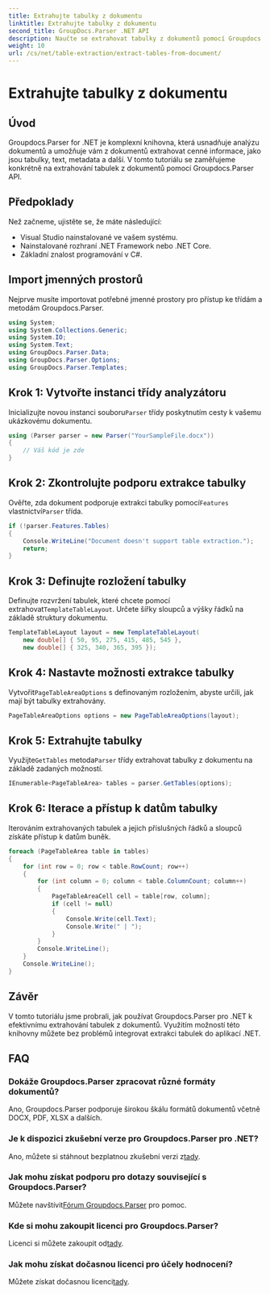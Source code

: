 ```yaml
---
title: Extrahujte tabulky z dokumentu
linktitle: Extrahujte tabulky z dokumentu
second_title: GroupDocs.Parser .NET API
description: Naučte se extrahovat tabulky z dokumentů pomocí Groupdocs.Parser for .NET. Postupujte podle podrobného průvodce integrací této funkce.
weight: 10
url: /cs/net/table-extraction/extract-tables-from-document/
---
```


# Extrahujte tabulky z dokumentu

## Úvod
Groupdocs.Parser for .NET je komplexní knihovna, která usnadňuje analýzu dokumentů a umožňuje vám z dokumentů extrahovat cenné informace, jako jsou tabulky, text, metadata a další. V tomto tutoriálu se zaměřujeme konkrétně na extrahování tabulek z dokumentů pomocí Groupdocs.Parser API.
## Předpoklady
Než začneme, ujistěte se, že máte následující:
- Visual Studio nainstalované ve vašem systému.
- Nainstalované rozhraní .NET Framework nebo .NET Core.
- Základní znalost programování v C#.

## Import jmenných prostorů
Nejprve musíte importovat potřebné jmenné prostory pro přístup ke třídám a metodám Groupdocs.Parser.
```csharp
using System;
using System.Collections.Generic;
using System.IO;
using System.Text;
using GroupDocs.Parser.Data;
using GroupDocs.Parser.Options;
using GroupDocs.Parser.Templates;
```
## Krok 1: Vytvořte instanci třídy analyzátoru
 Inicializujte novou instanci souboru`Parser` třídy poskytnutím cesty k vašemu ukázkovému dokumentu.
```csharp
using (Parser parser = new Parser("YourSampleFile.docx"))
{
    // Váš kód je zde
}
```
## Krok 2: Zkontrolujte podporu extrakce tabulky
 Ověřte, zda dokument podporuje extrakci tabulky pomocí`Features` vlastnictví`Parser` třída.
```csharp
if (!parser.Features.Tables)
{
    Console.WriteLine("Document doesn't support table extraction.");
    return;
}
```
## Krok 3: Definujte rozložení tabulky
Definujte rozvržení tabulek, které chcete pomocí extrahovat`TemplateTableLayout`. Určete šířky sloupců a výšky řádků na základě struktury dokumentu.
```csharp
TemplateTableLayout layout = new TemplateTableLayout(
    new double[] { 50, 95, 275, 415, 485, 545 },
    new double[] { 325, 340, 365, 395 });
```
## Krok 4: Nastavte možnosti extrakce tabulky
 Vytvořit`PageTableAreaOptions` s definovaným rozložením, abyste určili, jak mají být tabulky extrahovány.
```csharp
PageTableAreaOptions options = new PageTableAreaOptions(layout);
```
## Krok 5: Extrahujte tabulky
 Využijte`GetTables` metoda`Parser` třídy extrahovat tabulky z dokumentu na základě zadaných možností.
```csharp
IEnumerable<PageTableArea> tables = parser.GetTables(options);
```
## Krok 6: Iterace a přístup k datům tabulky
Iterováním extrahovaných tabulek a jejich příslušných řádků a sloupců získáte přístup k datům buněk.
```csharp
foreach (PageTableArea table in tables)
{
    for (int row = 0; row < table.RowCount; row++)
    {
        for (int column = 0; column < table.ColumnCount; column++)
        {
            PageTableAreaCell cell = table[row, column];
            if (cell != null)
            {
                Console.Write(cell.Text);
                Console.Write(" | ");
            }
        }
        Console.WriteLine();
    }
    Console.WriteLine();
}
```
## Závěr
V tomto tutoriálu jsme probrali, jak používat Groupdocs.Parser pro .NET k efektivnímu extrahování tabulek z dokumentů. Využitím možností této knihovny můžete bez problémů integrovat extrakci tabulek do aplikací .NET.

## FAQ
### Dokáže Groupdocs.Parser zpracovat různé formáty dokumentů?
Ano, Groupdocs.Parser podporuje širokou škálu formátů dokumentů včetně DOCX, PDF, XLSX a dalších.
### Je k dispozici zkušební verze pro Groupdocs.Parser pro .NET?
 Ano, můžete si stáhnout bezplatnou zkušební verzi z[tady](https://releases.groupdocs.com/).
### Jak mohu získat podporu pro dotazy související s Groupdocs.Parser?
 Můžete navštívit[Fórum Groupdocs.Parser](https://forum.groupdocs.com/c/parser/17) pro pomoc.
### Kde si mohu zakoupit licenci pro Groupdocs.Parser?
 Licenci si můžete zakoupit od[tady](https://purchase.groupdocs.com/buy).
### Jak mohu získat dočasnou licenci pro účely hodnocení?
 Můžete získat dočasnou licenci[tady](https://purchase.groupdocs.com/temporary-license/).